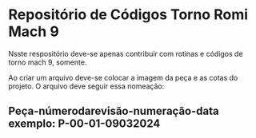 <h1>Repositório de Códigos Torno Romi Mach 9</h1>
<p>Nsste respositório deve-se apenas contribuir com rotinas e códigos de torno mach 9, somente.</p>
<p>Ao criar um arquivo deve-se colocar a imagem da peça e as cotas do projeto. O arquivo deve seguir essa nomeação:</p>
<h2>Peça-númerodarevisão-numeração-data exemplo: P-00-01-09032024</h2>
